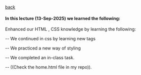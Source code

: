 [back](../README.md)
#### In this lecture (13-Sep-2025) we learned the following:
Enhanced our HTML , CSS knowledge by learning the following:

-- We continued in css by learning new tags

-- We practiced a new way of styling 

-- We completed an in-class task.

-- ((Check the home.html file in my repo)). 
